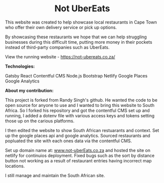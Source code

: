 <h1 align="center">
  Not UberEats
</h1>
<p>
This website was created to help showcase local restaurants in Cape Town who offer their own delivery service or pick up options.

By showcasing these restaurants we hope that we can help struggling businesses during this difficult time, putting more money in their pockets instead of third-party companies such as UberEats.

View the running website - https://not-ubereats.co.za/
</p>

**Technologies:**

Gatsby
React
Contentful CMS
Node.js
Bootstrap
Netlify
Google Places 
Google Analytics

**About my contribution:**

This project is forked from Randy Singh's github. He wanted the code to be open source for anyone to use and I wanted to bring this website to South Africa. So I forked his repository and got the contentful CMS set up and running, I added a dotenv file with various access keys and tokens setting those up on the carious platforms. 

I then edited the website to show South African restuarants and context. Set up the google places api and google analytics. Sourced restaurants and popluated the site with each ones data via the contentful CMS. 

Set up domain name at: www.not-uberEats.co.za and hosted the site on netlify for continuios deployment. Fixed bugs such as the sort by distance button not working as a result of restaurant entries having incorrect map locations. 

I still manage and maintain the South African site. 